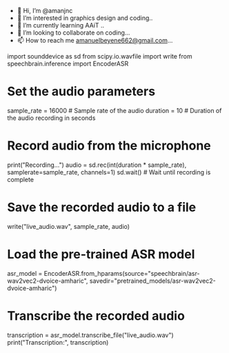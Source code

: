 - 👋 Hi, I’m @amanjnc
- 👀 I’m interested in graphics design and coding..
- 🌱 I’m currently learning AAiT ..
- 💞️ I’m looking to collaborate on coding...
- 📫 How to reach me amanuelbeyene662@gmail.com...

<!---
amanjnc/amanjnc is a ✨ special ✨ repository because its `README.md` (this file) appears on your GitHub profile.
You can click the Preview link to take a look at your changes.
--->
import sounddevice as sd
from scipy.io.wavfile import write
from speechbrain.inference import EncoderASR

# Set the audio parameters
sample_rate = 16000  # Sample rate of the audio
duration = 10       # Duration of the audio recording in seconds

# Record audio from the microphone
print("Recording...")
audio = sd.rec(int(duration * sample_rate), samplerate=sample_rate, channels=1)
sd.wait()  # Wait until recording is complete

# Save the recorded audio to a file
write("live_audio.wav", sample_rate, audio)

# Load the pre-trained ASR model
asr_model = EncoderASR.from_hparams(source="speechbrain/asr-wav2vec2-dvoice-amharic", savedir="pretrained_models/asr-wav2vec2-dvoice-amharic")

# Transcribe the recorded audio
transcription = asr_model.transcribe_file("live_audio.wav")
print("Transcription:", transcription)
